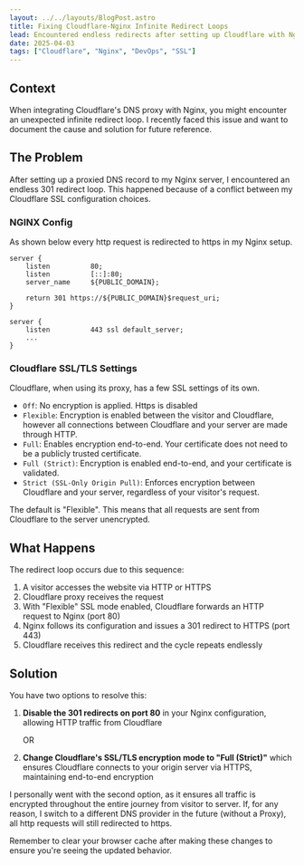 ```yaml
---
layout: ../../layouts/BlogPost.astro
title: Fixing Cloudflare-Nginx Infinite Redirect Loops
lead: Encountered endless redirects after setting up Cloudflare with Nginx. This is why your SSL configuration creates this frustrating loop and how to solve it in two simple ways.
date: 2025-04-03
tags: ["Cloudflare", "Nginx", "DevOps", "SSL"]
---
```

## Context

When integrating Cloudflare's DNS proxy with Nginx, you might encounter an unexpected infinite redirect loop. I recently faced this issue and want to document the cause and solution for future reference.

## The Problem

After setting up a proxied DNS record to my Nginx server, I encountered an endless 301 redirect loop. This happened because of a conflict between my Cloudflare SSL configuration choices.

### NGINX Config

As shown below every http request is redirected to https in my Nginx setup.

```nginx
server {
    listen          80;
    listen          [::]:80;
    server_name     ${PUBLIC_DOMAIN};

    return 301 https://${PUBLIC_DOMAIN}$request_uri;
}

server {
    listen          443 ssl default_server;
    ...
}
```

### Cloudflare SSL/TLS Settings

Cloudflare, when using its proxy, has a few SSL settings of its own.

 - `Off`: No encryption is applied. Https is disabled
 - `Flexible`: Encryption is enabled between the visitor and Cloudflare, however all connections between Cloudflare and your server are made through HTTP.
 - `Full`: Enables encryption end-to-end. Your certificate does not need to be a publicly trusted certificate.
 - `Full (Strict)`: Encryption is enabled end-to-end, and your certificate is validated.
 - `Strict (SSL-Only Origin Pull)`: Enforces encryption between Cloudflare and your server, regardless of your visitor's request.

 The default is "Flexible". This means that all requests are sent from Cloudflare to the server unencrypted.

## What Happens

The redirect loop occurs due to this sequence:

1. A visitor accesses the website via HTTP or HTTPS
2. Cloudflare proxy receives the request
3. With "Flexible" SSL mode enabled, Cloudflare forwards an HTTP request to Nginx (port 80)
4. Nginx follows its configuration and issues a 301 redirect to HTTPS (port 443)
5. Cloudflare receives this redirect and the cycle repeats endlessly

## Solution

You have two options to resolve this:

1. **Disable the 301 redirects on port 80** in your Nginx configuration, allowing HTTP traffic from Cloudflare

   OR

2. **Change Cloudflare's SSL/TLS encryption mode to "Full (Strict)"** which ensures Cloudflare connects to your origin server via HTTPS, maintaining end-to-end encryption

I personally went with the second option, as it ensures all traffic is encrypted throughout the entire journey from visitor to server.
If, for any reason, I switch to a different DNS provider in the future (without a Proxy), all http requests will still redirected to https.

Remember to clear your browser cache after making these changes to ensure you're seeing the updated behavior.
